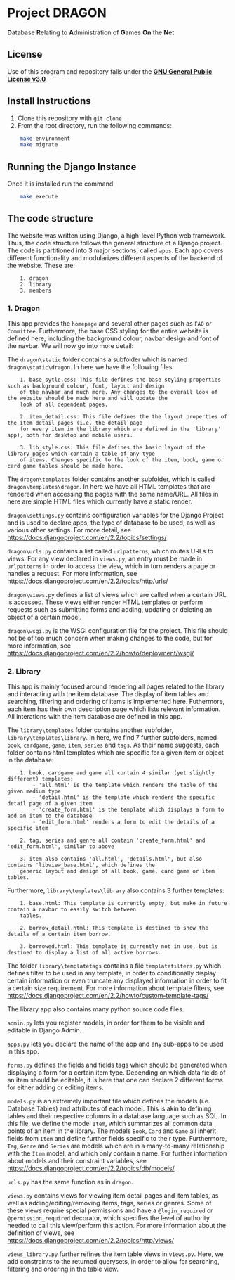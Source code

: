 # Project **DRAGON**

**D**atabase **R**elating to **A**dministration of **G**ames **On** the **N**et

## License

Use of this program and repository falls under the [**GNU General Public License v3.0**](https://github.com/sirmiggles/project-dragon/blob/master/LICENSE)

## Install Instructions

1. Clone this repository with `git clone`
2. From the root directory, run the following commands:

``` bash
    make environment
    make migrate
```

## Running the Django Instance

Once it is installed run the command

``` bash
    make execute
```

## The code structure

The website was written using Django, a high-level Python web framework. Thus, the code structure follows the general
structure of a Django project. The code is partitioned into 3 major sections, called `apps`. Each app covers different
functionality and modularizes different aspects of the backend of the website.
These are:
```
    1. dragon
    2. library
    3. members
```

### 1. Dragon
This app provides the `homepage` and several other pages such as `FAQ` or `Committee`. Furthermore,
the base CSS styling for the entire website is defined here, including the background colour, navbar design and font
of the navbar. We will now go into more detail:

The `dragon\static` folder contains a subfolder  which is named `dragon\static\dragon`. In here we have the following
files:
```
    1. base_sytle.css: This file defines the base styling properties such as background colour, font, layout and design
    of the navbar and much more. Any changes to the overall look of the website should be made here and will update the
    look of all dependent pages.

    2. item_detail.css: This file defines the the layout properties of the item detail pages (i.e. the detail page
    for every item in the library which are defined in the 'library' app), both for desktop and mobile users.

    3. lib_style.css: This file defines the basic layout of the library pages which contain a table of any type
    of items. Changes specific to the look of the item, book, game or card game tables should be made here.

```

The `dragon\templates` folder contains another subfolder, which is called `dragon\templates\dragon`. In here we have
all HTML templates that are rendered when accessing the pages with the same name/URL. All files in here are simple HTML
files which currently have a static render.

`dragon\settings.py` contains configuration variables for the Django Project and is used to declare apps, the type of
database to be used, as well as various other settings. For more detail, see
https://docs.djangoproject.com/en/2.2/topics/settings/

`dragon\urls.py` contains a list called `urlpatterns`, which routes URLs to views. For any view declared in `views.py`,
an entry must be made in `urlpatterns` in order to access the view, which in turn renders a page or handles a request.
For more information, see
https://docs.djangoproject.com/en/2.2/topics/http/urls/

`dragon\views.py` defines a list of views which are called when a certain URL is accessed. These views either render
HTML templates or perform requests such as submitting forms and adding, updating or deleting an object of a certain
model.

`dragon\wsgi.py` is the WSGI configuration file for the project. This file should not be of too much concern when making
changes to the code, but for more information, see
https://docs.djangoproject.com/en/2.2/howto/deployment/wsgi/

### 2. Library
This app is mainly focused around rendering all pages related to the library and interacting with the item database.
The display of item tables and searching, filtering and ordering of items is implemented here. Futhermore, each item
has their own description page which lists relevant information. All interations with the item database are defined in
this app.

The `library\templates` folder contains another subfolder, `library\templates\library`. In here, we find 7 further
subfolders, named `book`, `cardgame`, `game`, `item`, `series` and `tags`. As their name suggests, each folder
contains html templates which are specific for a given item or object in the database:

```
    1. book, cardgame and game all contain 4 similar (yet slightly different) templates:
        - 'all.html' is the template which renders the table of the given medium type
        - 'detail.html' is the template which renders the specific detail page of a given item
        - 'create_form.html' is the template which displays a form to add an item to the database
        - 'edit_form.html' renders a form to edit the details of a specific item

    2. tag, series and genre all contain 'create_form.html' and 'edit_form.html', similar to above

    3. item also contains 'all.html', 'details.html', but also contains 'libview_base.html', which defines the
    generic layout and design of all book, game, card game or item tables.
```

Furthermore, `library\templates\library` also contains 3 further templates:

```
    1. base.html: This template is currently empty, but make in future contain a navbar to easily switch between
    tables.

    2. borrow_detail.html: This template is destined to show the details of a certain item borrow.

    3. borrowed.html: This template is currently not in use, but is destined to display a list of all active borrows.

```

The folder `library\templatetags` contains a file `templatefilters.py` which defines filter to be used in any template,
in order to conditionally display certain information or even truncate any displayed information in order to fit a
certain size requirement. For more information about template filters, see
https://docs.djangoproject.com/en/2.2/howto/custom-template-tags/

The library app also contains many python source code files.

`admin.py` lets you register models, in order for them to be visible and editable in Django Admin.

`apps.py` lets you declare the name of the app and any sub-apps to be used in this app.

`forms.py` defines the fields and fields tags which should be generated when displaying a form for a certain item type.
Depending on which data fields of an item should be editable, it is here that one can declare 2 different forms for
either adding or editing items.

`models.py` is an extremely important file which defines the models (i.e. Database Tables) and attributes of each model.
This is akin to defining tables and their respective columns in a database language such as SQL. In this file, we
define the model `Item`, which summarizes all common data points of an item in the library. The models `Book`, `Card`
and `Game` all inherit fields from `Item` and define further fields specific to their type.
Furthermore, `Tag`, `Genre` and `Series` are models which are in a many-to-many relationship with the `Item` model, and
which only contain a name. For further information about models and their constraint variables, see
https://docs.djangoproject.com/en/2.2/topics/db/models/

`urls.py` has the same function as in `dragon`.

`views.py` contains views for viewing item detail pages and item tables, as well as adding/editing/removing items,
tags, series or genres. Some of these views require special permissions and have a `@login_required` or
`@permission_required` decorator, which specifies the level of authority needed to call this view/perform this action.
For more information about the definition of views, see
https://docs.djangoproject.com/en/2.2/topics/http/views/

`views_library.py` further refines the item table views in `views.py`. Here, we add constraints to the returned
querysets, in order to allow for searching, filtering and ordering in the table view.












